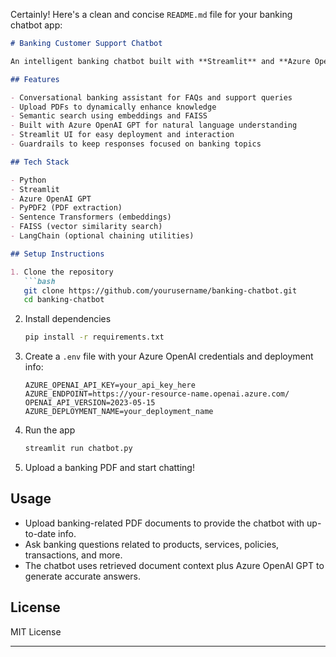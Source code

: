 Certainly! Here's a clean and concise `README.md` file for your banking chatbot app:

````markdown
# Banking Customer Support Chatbot

An intelligent banking chatbot built with **Streamlit** and **Azure OpenAI GPT**. Users can upload banking-related PDF documents to extend the chatbot’s knowledge base. It uses semantic search with **Sentence Transformers** and **FAISS** for fast retrieval and provides accurate, domain-specific answers.

## Features

- Conversational banking assistant for FAQs and support queries  
- Upload PDFs to dynamically enhance knowledge  
- Semantic search using embeddings and FAISS  
- Built with Azure OpenAI GPT for natural language understanding  
- Streamlit UI for easy deployment and interaction  
- Guardrails to keep responses focused on banking topics

## Tech Stack

- Python  
- Streamlit  
- Azure OpenAI GPT  
- PyPDF2 (PDF extraction)  
- Sentence Transformers (embeddings)  
- FAISS (vector similarity search)  
- LangChain (optional chaining utilities)  

## Setup Instructions

1. Clone the repository  
   ```bash
   git clone https://github.com/yourusername/banking-chatbot.git
   cd banking-chatbot
````

2. Install dependencies

   ```bash
   pip install -r requirements.txt
   ```

3. Create a `.env` file with your Azure OpenAI credentials and deployment info:

   ```env
   AZURE_OPENAI_API_KEY=your_api_key_here
   AZURE_ENDPOINT=https://your-resource-name.openai.azure.com/
   OPENAI_API_VERSION=2023-05-15
   AZURE_DEPLOYMENT_NAME=your_deployment_name
   ```

4. Run the app

   ```bash
   streamlit run chatbot.py
   ```

5. Upload a banking PDF and start chatting!

## Usage

* Upload banking-related PDF documents to provide the chatbot with up-to-date info.
* Ask banking questions related to products, services, policies, transactions, and more.
* The chatbot uses retrieved document context plus Azure OpenAI GPT to generate accurate answers.

## License

MIT License

---
